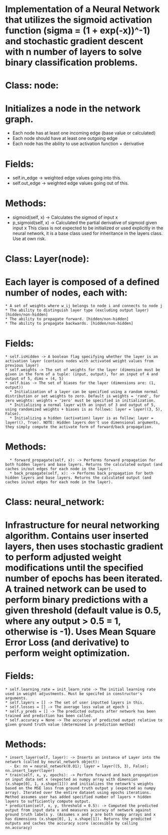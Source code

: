 # Implementation of a Neural Network that utilizes the sigmoid activation function (sigma = (1 + exp(-x))^-1) and stochastic gradient descent with n number of layers to solve binary classification problems.

# Class: node:
  # Initializes a node in the network graph. 
   * Each node has at least one incoming edge (base value or calculated)
   * Each node should have at least one outgoing edge
   * Each node has the ability to use activation function + derivative
  # Fields:
   * self.in_edge  -> weighted edge values going into this.
   * self.out_edge -> weighted edge values going out of this.
  # Methods:
   * sigmoid(self, x) -> Calculates the sigmod of input x
   * p_sigmoid(self, x) -> Calculated the partial derivative of sigmoid given input x
This class is not expected to be initialized or used explicitly in the neural network, it is a base class used for inheritance in the layers class. Use at own risk.
  
  
# Class: Layer(node):
   # Each layer is composed of a defined number of nodes, each with:
    * A set of weights where w_ij belongs to node i and connects to node j
    * The ability to distinguish layer type (excluding output layer) [hidden/non-hidden]
    * The ability to propagate forward. [hidden/non-hidden]
    * The ability to propagate backwards. [hidden/non-hidden]
   # Fields:
    * self.isHidden -> A boolean flag specifying whether the layer is an activation layer (contains nodes with activated weight values from previous layer)
    * self.weights -> The set of weights for the layer (dimension must be given in the form of a tuple: (input, output), for an input of 4 and output of 5, dims = (4, 5)
    * self.bias -> The set of biases for the layer (dimensions are: (1, output))
      * Initialization of a layer can be specified using a random normal distribution or set weights to zero. Default is weights = 'rand', for zero weights: weights = 'zero' must be specified in initialization. 
      * Initializing a normal layer with an input of 3 and output of 5, using randomized weights + biases is as follows: layer = layer((3, 5), False).
      * Initializing a hidden (activation) layer is as follow: layer = layer((), True). NOTE: Hidden layers don't use dimensional arguments, they simply compute the activate form of forward/back propagation.
   # Methods: 
      * forward_propagate(self, x): -> Performs forward propagation for both hidden layers and base layers. Returns the calculated output (and caches in/out edges for each node in the layer).
      * back_propagate(self, x): -> Performs back propagation for both hidden layers and base layers. Returns the calculated output (and caches in/out edges for each node in the layer).
 
 
# Class: neural_network:
  # Infrastructure for neural networking algorithm. Contains user inserted layers, then uses stochastic gradient to perform adjusted weight modifications until the specified number of epochs has been iterated. A trained network can be used to perform binary predictions with a given threshold (default value is 0.5, where any output > 0.5 = 1, otherwise is -1). Uses Mean Square Error Loss (and derivative) to perform weight optimization.
  # Fields:
    * self.learning_rate = init_learn_rate -> The initial learning rate used in weight adjustments. Must be specifed in constructor's arguments.
    * self.layers = [] -> The set of user inputted layers in this.
    * self.losses = [] -> The average loss value at epoch i
    * self.y_preds = [] -> The predicted outputs after network has been trained and prediction has been called.
    * self.accuracy = None -> The accuracy of predicted output relative to given ground truth value (determined in prediction method)
   # Methods:
    * insert_layer(self, layer): -> Inserts an instance of Layer into the network (called by neural_network object):
      - Ex: nn = neural_network(0.01); layer = layer((5, 3), False); nn.insert_layer(layer)
    * train(self, x, y, epochs): -> Perform forward and back propogation on input data set x (expected as numpy array with dimension (x.shape[0], 1, x.shape[1])) and initializes the netowrk's weights based on the MSE loss from ground truth output y (expected as numpy array). Iterated over the entire dataset using epochs iterations. Method assumes user has added specified number of layers + hidden layers to sufficiently compute output.
    * prediction(self, x, y, threshold = 0.5): -> Computed the predicted output from input data x and measures accuracy of network against ground truth labels y. (Assumes x and y are both numpy arrays and x has dimensions (x.shape[0], 1, x.shape[1]). Returns the predicted outputs and caches the accuracy score (accesible by calling nn.accuracy)
    
    
    
  
   
